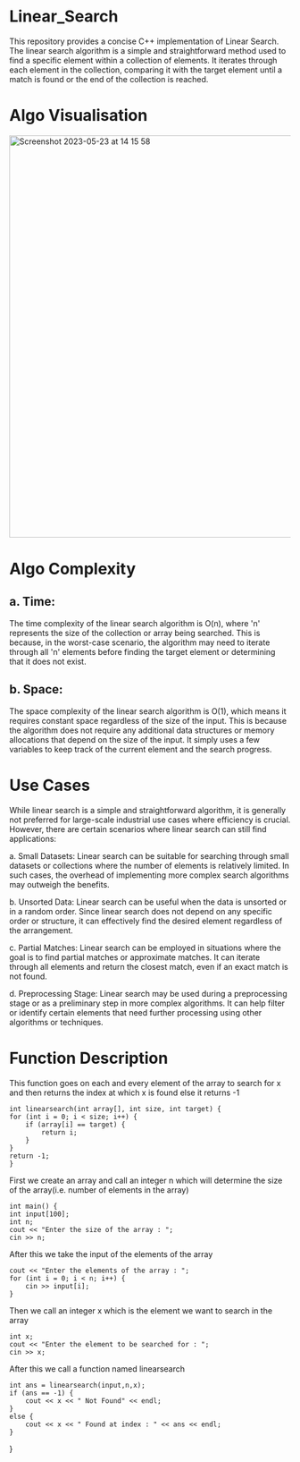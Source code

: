 # Linear_Search
This repository provides a concise C++ implementation of Linear Search. The linear search algorithm is a simple and straightforward method used to find a specific element within a collection of elements. It iterates through each element in the collection, comparing it with the target element until a match is found or the end of the collection is reached.

# Algo Visualisation
<img width="719" alt="Screenshot 2023-05-23 at 14 15 58" src="https://github.com/harshy1718/LInear_Search/assets/129788726/ecd3e060-e3e2-47ca-94b4-999db24ca0af">

# Algo Complexity
## a. Time: 
The time complexity of the linear search algorithm is O(n), where 'n' represents the size of the collection or array being searched. This is because, in the worst-case scenario, the algorithm may need to iterate through all 'n' elements before finding the target element or determining that it does not exist.

## b. Space: 
The space complexity of the linear search algorithm is O(1), which means it requires constant space regardless of the size of the input. This is because the algorithm does not require any additional data structures or memory allocations that depend on the size of the input. It simply uses a few variables to keep track of the current element and the search progress.


# Use Cases
While linear search is a simple and straightforward algorithm, it is generally not preferred for large-scale industrial use cases where efficiency is crucial. However, there are certain scenarios where linear search can still find applications:

a. Small Datasets: Linear search can be suitable for searching through small datasets or collections where the number of elements is relatively limited. In such cases, the overhead of implementing more complex search algorithms may outweigh the benefits.

b. Unsorted Data: Linear search can be useful when the data is unsorted or in a random order. Since linear search does not depend on any specific order or structure, it can effectively find the desired element regardless of the arrangement.

c. Partial Matches: Linear search can be employed in situations where the goal is to find partial matches or approximate matches. It can iterate through all elements and return the closest match, even if an exact match is not found.

d. Preprocessing Stage: Linear search may be used during a preprocessing stage or as a preliminary step in more complex algorithms. It can help filter or identify certain elements that need further processing using other algorithms or techniques.

# Function Description
This function goes on each and every element of the array to search for x and then returns the index at which x is found else it returns -1

    int linearsearch(int array[], int size, int target) {
    for (int i = 0; i < size; i++) {
        if (array[i] == target) {
            return i;
        }
    }
    return -1;
    }

First we create an array and call an integer n which will determine the size of the array(i.e. number of elements in the array)

    int main() { 
    int input[100];
    int n;
    cout << "Enter the size of the array : ";
    cin >> n;

 After this we take the input of the elements of the array

    cout << "Enter the elements of the array : ";
    for (int i = 0; i < n; i++) {
        cin >> input[i];
    }

 Then we call an integer x which is the element we want to search in the array

    int x;
    cout << "Enter the element to be searched for : ";
    cin >> x;

  After this we call a function named linearsearch
    
    int ans = linearsearch(input,n,x);
    if (ans == -1) {
        cout << x << " Not Found" << endl;
    }
    else {
        cout << x << " Found at index : " << ans << endl;
    }
}
